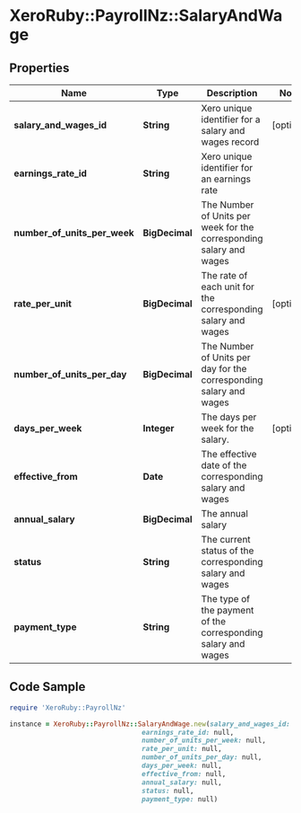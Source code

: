 # XeroRuby::PayrollNz::SalaryAndWage

## Properties

Name | Type | Description | Notes
------------ | ------------- | ------------- | -------------
**salary_and_wages_id** | **String** | Xero unique identifier for a salary and wages record | [optional] 
**earnings_rate_id** | **String** | Xero unique identifier for an earnings rate | 
**number_of_units_per_week** | **BigDecimal** | The Number of Units per week for the corresponding salary and wages | 
**rate_per_unit** | **BigDecimal** | The rate of each unit for the corresponding salary and wages | [optional] 
**number_of_units_per_day** | **BigDecimal** | The Number of Units per day for the corresponding salary and wages | 
**days_per_week** | **Integer** | The days per week for the salary. | [optional] 
**effective_from** | **Date** | The effective date of the corresponding salary and wages | 
**annual_salary** | **BigDecimal** | The annual salary | 
**status** | **String** | The current status of the corresponding salary and wages | 
**payment_type** | **String** | The type of the payment of the corresponding salary and wages | 

## Code Sample

```ruby
require 'XeroRuby::PayrollNz'

instance = XeroRuby::PayrollNz::SalaryAndWage.new(salary_and_wages_id: null,
                                 earnings_rate_id: null,
                                 number_of_units_per_week: null,
                                 rate_per_unit: null,
                                 number_of_units_per_day: null,
                                 days_per_week: null,
                                 effective_from: null,
                                 annual_salary: null,
                                 status: null,
                                 payment_type: null)
```


